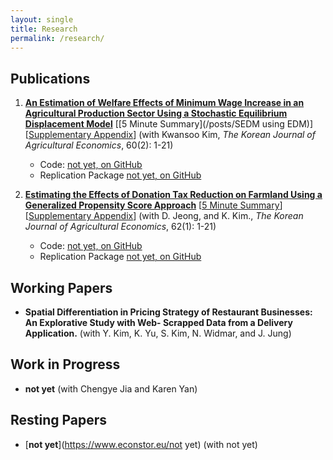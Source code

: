 ```yaml
---
layout: single
title: Research
permalink: /research/
---
```


## Publications

1. [**An Estimation of Welfare Effects of Minimum Wage Increase in an Agricultural Production Sector Using a Stochastic Equilibrium Displacement Model**](https://doi.org/10.1016/j.jeconom.2023.03.009) [[5 Minute Summary](/posts/SEDM using EDM)] [[Supplementary Appendix](/files/pandemic-policy/Callaway_Li_2023_Supplementary_Appendix.pdf)] (with Kwansoo Kim, *The Korean Journal of Agricultural
Economics*, 60(2): 1-21)     

    * Code: [not yet, on GitHub](https://github.com/kihwan-yu/not-yet)
    * Replication Package [not yet, on GitHub](https://github.com/kihwan-yu/not-yet)


2. [**Estimating the Effects of Donation Tax Reduction on Farmland Using a Generalized Propensity Score Approach**](https://doi.org/10.1016/j.jeconom.2023.03.009) [[5 Minute Summary](/posts/not-yeat)] [[Supplementary Appendix](/files/pandemic-policy/Callaway_Li_2023_Supplementary_Appendix.pdf)] (with D. Jeong, and K. Kim., *The Korean Journal of Agricultural Economics*, 62(1): 1-21)     

    * Code: [not yet, on GitHub](https://github.com/kihwan-yu/not-yet)
    * Replication Package [not yet, on GitHub](https://github.com/kihwan-yu/not-yet)



## Working Papers

* **Spatial Differentiation in Pricing Strategy of Restaurant Businesses: An Explorative Study with Web- Scrapped Data from a Delivery Application.** (with Y. Kim, K. Yu, S. Kim, N. Widmar, and J. Jung)



## Work in Progress

* **not yet** (with Chengye Jia and Karen Yan)



## Resting Papers

* [**not yet**](https://www.econstor.eu/not yet) (with not yet)